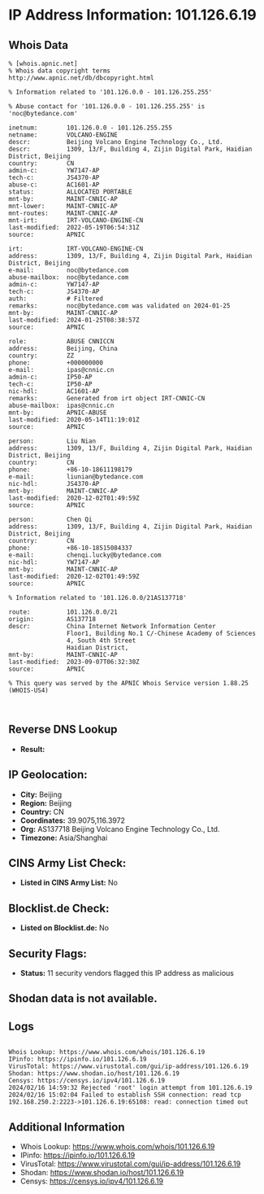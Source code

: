 # IP Address Information: 101.126.6.19

## Whois Data
```
% [whois.apnic.net]
% Whois data copyright terms    http://www.apnic.net/db/dbcopyright.html

% Information related to '101.126.0.0 - 101.126.255.255'

% Abuse contact for '101.126.0.0 - 101.126.255.255' is 'noc@bytedance.com'

inetnum:        101.126.0.0 - 101.126.255.255
netname:        VOLCANO-ENGINE
descr:          Beijing Volcano Engine Technology Co., Ltd.
descr:          1309, 13/F, Building 4, Zijin Digital Park, Haidian District, Beijing
country:        CN
admin-c:        YW7147-AP
tech-c:         JS4370-AP
abuse-c:        AC1601-AP
status:         ALLOCATED PORTABLE
mnt-by:         MAINT-CNNIC-AP
mnt-lower:      MAINT-CNNIC-AP
mnt-routes:     MAINT-CNNIC-AP
mnt-irt:        IRT-VOLCANO-ENGINE-CN
last-modified:  2022-05-19T06:54:31Z
source:         APNIC

irt:            IRT-VOLCANO-ENGINE-CN
address:        1309, 13/F, Building 4, Zijin Digital Park, Haidian District, Beijing
e-mail:         noc@bytedance.com
abuse-mailbox:  noc@bytedance.com
admin-c:        YW7147-AP
tech-c:         JS4370-AP
auth:           # Filtered
remarks:        noc@bytedance.com was validated on 2024-01-25
mnt-by:         MAINT-CNNIC-AP
last-modified:  2024-01-25T08:38:57Z
source:         APNIC

role:           ABUSE CNNICCN
address:        Beijing, China
country:        ZZ
phone:          +000000000
e-mail:         ipas@cnnic.cn
admin-c:        IP50-AP
tech-c:         IP50-AP
nic-hdl:        AC1601-AP
remarks:        Generated from irt object IRT-CNNIC-CN
abuse-mailbox:  ipas@cnnic.cn
mnt-by:         APNIC-ABUSE
last-modified:  2020-05-14T11:19:01Z
source:         APNIC

person:         Liu Nian
address:        1309, 13/F, Building 4, Zijin Digital Park, Haidian District, Beijing
country:        CN
phone:          +86-10-18611198179
e-mail:         liunian@bytedance.com
nic-hdl:        JS4370-AP
mnt-by:         MAINT-CNNIC-AP
last-modified:  2020-12-02T01:49:59Z
source:         APNIC

person:         Chen Qi
address:        1309, 13/F, Building 4, Zijin Digital Park, Haidian District, Beijing
country:        CN
phone:          +86-10-18515084337
e-mail:         chenqi.lucky@bytedance.com
nic-hdl:        YW7147-AP
mnt-by:         MAINT-CNNIC-AP
last-modified:  2020-12-02T01:49:59Z
source:         APNIC

% Information related to '101.126.0.0/21AS137718'

route:          101.126.0.0/21
origin:         AS137718
descr:          China Internet Network Information Center
                Floor1, Building No.1 C/-Chinese Academy of Sciences
                4, South 4th Street
                Haidian District,
mnt-by:         MAINT-CNNIC-AP
last-modified:  2023-09-07T06:32:30Z
source:         APNIC

% This query was served by the APNIC Whois Service version 1.88.25 (WHOIS-US4)



```
## Reverse DNS Lookup
- **Result:** 

## IP Geolocation:
- **City:** Beijing
- **Region:** Beijing
- **Country:** CN
- **Coordinates:** 39.9075,116.3972
- **Org:** AS137718 Beijing Volcano Engine Technology Co., Ltd.
- **Timezone:** Asia/Shanghai

## CINS Army List Check:
- **Listed in CINS Army List:** 
No

## Blocklist.de Check:
- **Listed on Blocklist.de:** 
No

## Security Flags:
- **Status:** 11 security vendors flagged this IP address as malicious

## Shodan data is not available.

## Logs
```

Whois Lookup: https://www.whois.com/whois/101.126.6.19
IPinfo: https://ipinfo.io/101.126.6.19
VirusTotal: https://www.virustotal.com/gui/ip-address/101.126.6.19
Shodan: https://www.shodan.io/host/101.126.6.19
Censys: https://censys.io/ipv4/101.126.6.19
2024/02/16 14:59:32 Rejected 'root' login attempt from 101.126.6.19
2024/02/16 15:02:04 Failed to establish SSH connection: read tcp 192.168.250.2:2223->101.126.6.19:65108: read: connection timed out

```
## Additional Information
- Whois Lookup: https://www.whois.com/whois/101.126.6.19
- IPinfo: https://ipinfo.io/101.126.6.19
- VirusTotal: https://www.virustotal.com/gui/ip-address/101.126.6.19
- Shodan: https://www.shodan.io/host/101.126.6.19
- Censys: https://censys.io/ipv4/101.126.6.19

